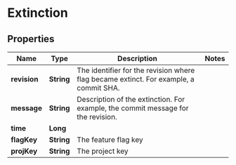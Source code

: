 

# Extinction


## Properties

Name | Type | Description | Notes
------------ | ------------- | ------------- | -------------
**revision** | **String** | The identifier for the revision where flag became extinct. For example, a commit SHA. | 
**message** | **String** | Description of the extinction. For example, the commit message for the revision. | 
**time** | **Long** |  | 
**flagKey** | **String** | The feature flag key | 
**projKey** | **String** | The project key | 



